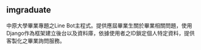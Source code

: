 ## imgraduate
 
中原大學畢業專題之Line Bot主程式。提供應屆畢業生關於畢業相關問題，使用Django作為框架建立後台以及資料庫，依據使用者之ID鎖定個人特定資料，提供客製化之畢業詢問服務。
